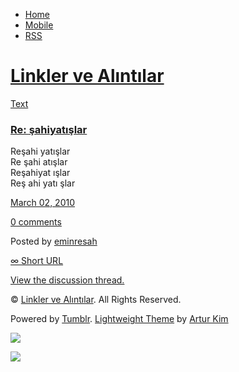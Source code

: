 -   [Home](/)
-   [Mobile](/mobile)
-   [RSS](http://eminresah.tumblr.com/rss)

[Linkler ve Alıntılar](/)
=========================

[Text](http://eminresah.tumblr.com/post/421056413/re-sahiyat-slar)

### [Re: şahiyatışlar](http://eminresah.tumblr.com/post/421056413/re-sahiyat-slar)

Reşahi yatışlar\
 Re şahi atışlar\
 Reşahiyat ışlar\
 Reş ahi yatı şlar

[March 02,
2010](http://eminresah.tumblr.com/post/421056413/re-sahiyat-slar)

[0
comments](http://eminresah.tumblr.com/post/421056413/re-sahiyat-slar#disqus_thread)

Posted by [eminresah](http://eminresah.tumblr.com/)

[∞ Short URL](http://tmblr.co/ZWS1OyP6C_T)

[View the discussion thread.](http://erblog.disqus.com/?url=ref)

© [Linkler ve Alıntılar](/). All Rights Reserved.

Powered by [Tumblr](http://tumblr.com). [Lightweight
Theme](http://www.tumblr.com/theme/10820) by [Artur
Kim](http://arturkim.com)

![](https://px.srvcs.tumblr.com/impixu?T=1434918891&J=eyJ0eXBlIjoidXJsIiwidXJsIjoiaHR0cDpcL1wvZW1pbnJlc2FoLnR1bWJsci5jb21cL3Bvc3RcLzQyMTA1NjQxM1wvcmUtc2FoaXlhdC1zbGFyIiwicmVxdHlwZSI6MCwicm91dGUiOiJcL3Bvc3RcLzppZFwvOnN1bW1hcnkiLCJub3NjcmlwdCI6MX0=&U=IGEMPHMPDK&K=bd6bea5dc2ca42af4a69656d3c56a90f7edb4162c52c6c664082af20965fa810&R=)

![](https://px.srvcs.tumblr.com/impixu?T=1434918891&J=eyJ0eXBlIjoicG9zdCIsInVybCI6Imh0dHA6XC9cL2VtaW5yZXNhaC50dW1ibHIuY29tXC9wb3N0XC80MjEwNTY0MTNcL3JlLXNhaGl5YXQtc2xhciIsInJlcXR5cGUiOjAsInJvdXRlIjoiXC9wb3N0XC86aWRcLzpzdW1tYXJ5IiwicG9zdHMiOlt7InBvc3RpZCI6IjQyMTA1NjQxMyIsImJsb2dpZCI6IjM2NDgwMjgiLCJzb3VyY2UiOjMzfV0sIm5vc2NyaXB0IjoxfQ==&U=CDHNGPFGFK&K=a8063d043e0bcf566237ff1736f242c4fc0e6991f43a0ee48c6fe4e4aea6901d&R=)

